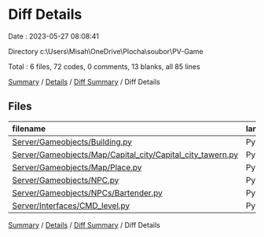 # Diff Details

Date : 2023-05-27 08:08:41

Directory c:\\Users\\Misah\\OneDrive\\Plocha\\soubor\\PV-Game

Total : 6 files,  72 codes, 0 comments, 13 blanks, all 85 lines

[Summary](results.md) / [Details](details.md) / [Diff Summary](diff.md) / Diff Details

## Files
| filename | language | code | comment | blank | total |
| :--- | :--- | ---: | ---: | ---: | ---: |
| [Server/Gameobjects/Building.py](/Server/Gameobjects/Building.py) | Python | 33 | 0 | 5 | 38 |
| [Server/Gameobjects/Map/Capital_city/Capital_city_tawern.py](/Server/Gameobjects/Map/Capital_city/Capital_city_tawern.py) | Python | 3 | 0 | -1 | 2 |
| [Server/Gameobjects/Map/Place.py](/Server/Gameobjects/Map/Place.py) | Python | 1 | 0 | 0 | 1 |
| [Server/Gameobjects/NPC.py](/Server/Gameobjects/NPC.py) | Python | 8 | 0 | 2 | 10 |
| [Server/Gameobjects/NPCs/Bartender.py](/Server/Gameobjects/NPCs/Bartender.py) | Python | 26 | 0 | 7 | 33 |
| [Server/Interfaces/CMD_level.py](/Server/Interfaces/CMD_level.py) | Python | 1 | 0 | 0 | 1 |

[Summary](results.md) / [Details](details.md) / [Diff Summary](diff.md) / Diff Details